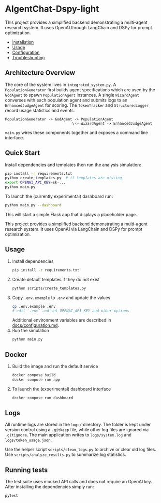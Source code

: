 # AIgentChat-Dspy-light

This project provides a simplified backend demonstrating a multi-agent research system. It uses OpenAI through LangChain and DSPy for prompt optimization.

- [Installation](docs/installation.md)
- [Usage](docs/usage.md)
- [Configuration](docs/configuration.md)
- [Troubleshooting](docs/troubleshooting.md)

## Architecture Overview

The core of the system lives in `integrated_system.py`. A `PopulationGenerator` first builds agent specifications which are used by the `GodAgent` to spawn `PopulationAgent` instances. A single `WizardAgent` converses with each population agent and submits logs to an `EnhancedJudgeAgent` for scoring. The `TokenTracker` and `StructuredLogger` record usage statistics and events.

```
PopulationGenerator -> GodAgent -> PopulationAgent
                               \-> WizardAgent -> EnhancedJudgeAgent
```

`main.py` wires these components together and exposes a command line interface.

## Quick Start

Install dependencies and templates then run the analysis simulation:
```bash
pip install -r requirements.txt
python create_templates.py  # if templates are missing
export OPENAI_API_KEY=sk-...
python main.py
```

To launch the (currently experimental) dashboard run:
```bash
python main.py --dashboard
```
This will start a simple Flask app that displays a placeholder page.

This project provides a simplified backend demonstrating a multi-agent research system. It uses OpenAI via LangChain and DSPy for prompt optimization.


## Usage

1. Install dependencies
   ```bash
   pip install -r requirements.txt
   ```
2. Create default templates if they do not exist
   ```bash
   python scripts/create_templates.py
   ```
3. Copy `.env.example` to `.env` and update the values
   ```bash
   cp .env.example .env
   # edit `.env` and set OPENAI_API_KEY and other options
   ```
   Additional environment variables are described in
   [docs/configuration.md](docs/configuration.md).
4. Run the simulation
   ```bash
   python main.py
   ```

## Docker

1. Build the image and run the default service
   ```bash
   docker compose build
   docker compose run app
   ```
2. To launch the (experimental) dashboard interface
   ```bash
   docker compose run dashboard
   ```


## Logs

All runtime logs are stored in the `logs/` directory. The folder is kept under version control using a `.gitkeep` file, while other log files are ignored via `.gitignore`.
The main application writes to `logs/system.log` and `logs/token_usage.json`.

Use the helper script `scripts/clean_logs.py` to archive or clear old log files.
Use `scripts/analyze_results.py` to summarize log statistics.

## Running tests

The test suite uses mocked API calls and does not require an OpenAI key. After
installing the dependencies simply run:

```bash
pytest
```


